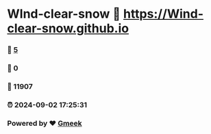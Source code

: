 # WInd-clear-snow :link: https://Wind-clear-snow.github.io 
### :page_facing_up: [5](https://Wind-clear-snow.github.io/tag.html) 
### :speech_balloon: 0 
### :hibiscus: 11907 
### :alarm_clock: 2024-09-02 17:25:31 
### Powered by :heart: [Gmeek](https://github.com/Meekdai/Gmeek)
